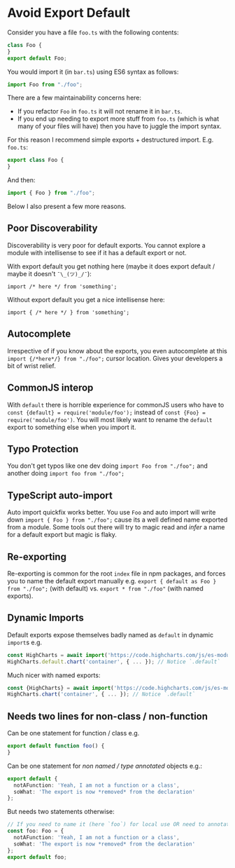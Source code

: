 # Avoid Export Default

Consider you have a file `foo.ts` with the following contents:

```typescript
class Foo {
}
export default Foo;
```

You would import it \(in `bar.ts`\) using ES6 syntax as follows:

```typescript
import Foo from "./foo";
```

There are a few maintainability concerns here:

* If you refactor `Foo` in `foo.ts` it will not rename it in `bar.ts`.
* If you end up needing to export more stuff from `foo.ts` \(which is what many of your files will have\) then you have to juggle the import syntax.

For this reason I recommend simple exports + destructured import. E.g. `foo.ts`:

```typescript
export class Foo {
}
```

And then:

```typescript
import { Foo } from "./foo";
```

Below I also present a few more reasons.

## Poor Discoverability

Discoverability is very poor for default exports. You cannot explore a module with intellisense to see if it has a default export or not.

With export default you get nothing here \(maybe it does export default / maybe it doesn't `¯\_(ツ)_/¯`\):

```text
import /* here */ from 'something';
```

Without export default you get a nice intellisense here:

```text
import { /* here */ } from 'something';
```

## Autocomplete

Irrespective of if you know about the exports, you even autocomplete at this `import {/*here*/} from "./foo";` cursor location. Gives your developers a bit of wrist relief.

## CommonJS interop

With `default` there is horrible experience for commonJS users who have to `const {default} = require('module/foo');` instead of `const {Foo} = require('module/foo')`. You will most likely want to rename the `default` export to something else when you import it.

## Typo Protection

You don't get typos like one dev doing `import Foo from "./foo";` and another doing `import foo from "./foo";`

## TypeScript auto-import

Auto import quickfix works better. You use `Foo` and auto import will write down `import { Foo } from "./foo";` cause its a well defined name exported from a module. Some tools out there will try to magic read and _infer_ a name for a default export but magic is flaky.

## Re-exporting

Re-exporting is common for the root `index` file in npm packages, and forces you to name the default export manually e.g. `export { default as Foo } from "./foo";` \(with default\) vs. `export * from "./foo"` \(with named exports\).

## Dynamic Imports

Default exports expose themselves badly named as `default` in dynamic `import`s e.g.

```typescript
const HighCharts = await import('https://code.highcharts.com/js/es-modules/masters/highcharts.src.js');
HighCharts.default.chart('container', { ... }); // Notice `.default`
```

Much nicer with named exports:

```typescript
const {HighCharts} = await import('https://code.highcharts.com/js/es-modules/masters/highcharts.src.js');
HighCharts.chart('container', { ... }); // Notice `.default`
```

## Needs two lines for non-class / non-function

Can be one statement for function / class e.g.

```typescript
export default function foo() {
}
```

Can be one statement for _non named / type annotated_ objects e.g.:

```typescript
export default {
  notAFunction: 'Yeah, I am not a function or a class',
  soWhat: 'The export is now *removed* from the declaration'
};
```

But needs two statements otherwise:

```typescript
// If you need to name it (here `foo`) for local use OR need to annotate type (here `Foo`)
const foo: Foo = {
  notAFunction: 'Yeah, I am not a function or a class',
  soWhat: 'The export is now *removed* from the declaration'
};
export default foo;
```

